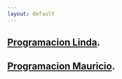 ```yaml
---
layout: default
---
```



## [Programacion Linda](/linda_menu.html).

## [Programacion Mauricio](./mauricio.html).




